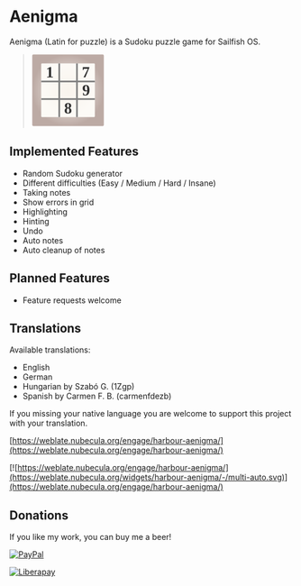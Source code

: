 # Aenigma
Aenigma (Latin for puzzle) is a Sudoku puzzle game for Sailfish OS.

>![](icons/128x128/harbour-aenigma.png)

## Implemented Features
- Random Sudoku generator
- Different difficulties (Easy / Medium / Hard / Insane)
- Taking notes
- Show errors in grid
- Highlighting
- Hinting
- Undo
- Auto notes
- Auto cleanup of notes

## Planned Features
- Feature requests welcome

## Translations
Available translations:

- English
- German
- Hungarian by Szabó G. (1Zgp)
- Spanish by Carmen F. B. (carmenfdezb)

If you missing your native language you are welcome to support this project with your translation.

[https://weblate.nubecula.org/engage/harbour-aenigma/](https://weblate.nubecula.org/engage/harbour-aenigma/)

[![https://weblate.nubecula.org/engage/harbour-aenigma/](https://weblate.nubecula.org/widgets/harbour-aenigma/-/multi-auto.svg)](https://weblate.nubecula.org/engage/harbour-aenigma/)

## Donations

If you like my work, you can buy me a beer! 

[![PayPal](https://www.paypalobjects.com/en_US/i/btn/btn_donate_LG.gif) ](https://www.paypal.com/paypalme/nubecula/1)

[![Liberapay](https://liberapay.com/assets/widgets/donate.svg)](https://liberapay.com/black-sheep-dev/donate)